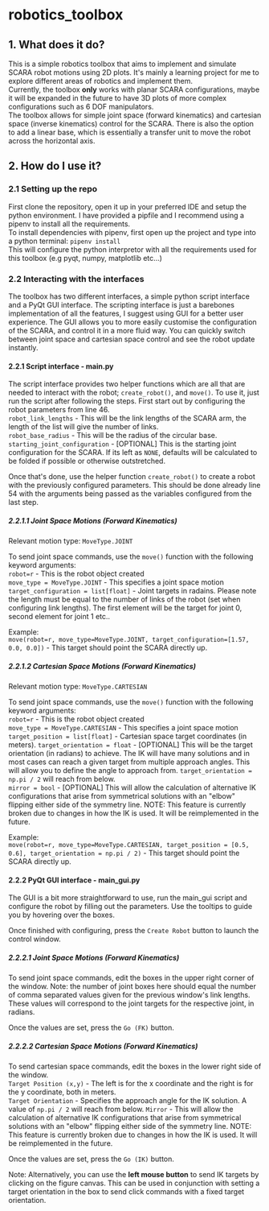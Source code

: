 # robotics_toolbox

## 1. What does it do?
This is a simple robotics toolbox that aims to implement and simulate SCARA robot motions using 2D plots. It's mainly a learning project for me to explore different areas of robotics and implement them.  
Currently, the toolbox **only** works with planar SCARA configurations, maybe it will be expanded in the future to have 3D plots of more complex configurations such as 6 DOF manipulators.  
The toolbox allows for simple joint space (forward kinematics) and cartesian space (inverse kinematics) control for the SCARA. There is also the option to add a linear base, which is essentially a transfer unit
to move the robot across the horizontal axis.

## 2. How do I use it?
### 2.1 Setting up the repo
First clone the repository, open it up in your preferred IDE and setup the python environment. I have provided a pipfile and I recommend using a pipenv to install all the requirements.  
To install dependencies with pipenv, first open up the project and type into a python terminal: `pipenv install`  
This will configure the python interpretor with all the requirements used for this toolbox (e.g pyqt, numpy, matplotlib etc...)

### 2.2 Interacting with the interfaces
The toolbox has two different interfaces, a simple python script interface and a PyQt GUI interface. The scripting interface is just a barebones implementation of all the features, 
I suggest using GUI for a better user experience. The GUI allows you to more easily customise the configuration of the SCARA, and control it in a more fluid way. You can quickly
switch between joint space and cartesian space control and see the robot update instantly.

#### 2.2.1 Script interface - main.py
The script interface provides two helper functions which are all that are needed to interact with the robot; `create_robot()`, and `move()`. To use it, just run the script after following the steps. 
First start out by configuring the robot parameters from line 46.  
`robot_link_lengths` - This will be the link lengths of the SCARA arm, the length of the list will give the number of links.  
`robot_base_radius` - This will be the radius of the circular base.  
`starting_joint_configuration`  - [OPTIONAL] This is the starting joint configuration for the SCARA. If its left as `NONE`, defaults will be calculated to be folded if possible or otherwise outstretched.  

Once that's done, use the helper function `create_robot()` to create a robot with the previously configured parameters. This should be done already line 54 with the arguments being passed as the 
variables configured from the last step. 

##### 2.2.1.1 Joint Space Motions (Forward Kinematics)
Relevant motion type:  `MoveType.JOINT`  

To send joint space commands, use the `move()` function with the following keyword arguments:  
`robot=r` - This is the robot object created  
`move_type = MoveType.JOINT` - This specifies a joint space motion  
`target_configuration = list[float]`  - Joint targets in radains. Please note the length must be equal to the number of links of the robot (set when configuring link lengths). The first element will be the target
for joint 0, second element for joint 1 etc..

Example:  
`move(robot=r, move_type=MoveType.JOINT, target_configuration=[1.57, 0.0, 0.0])`  - This target should point the SCARA directly up.

##### 2.2.1.2 Cartesian Space Motions (Forward Kinematics)
Relevant motion type:  `MoveType.CARTESIAN`

To send joint space commands, use the `move()` function with the following keyword arguments:  
`robot=r` - This is the robot object created  
`move_type = MoveType.CARTESIAN` - This specifies a joint space motion  
`target_position = list[float]`  - Cartesian space target coordinates (in meters).
`target_orientation = float`  - [OPTIONAL] This will be the target orientation (in radians) to achieve. The IK will have many solutions and in most cases can reach a given target from multiple approach angles.
This will allow you to define the angle to approach from. `target_orientation = np.pi / 2` will reach from below.  
`mirror = bool` - [OPTIONAL] This will allow the calculation of alternative IK configurations that arise from symmetrical solutions with an "elbow" flipping either side of the symmetry line. NOTE: This feature
is currently broken due to changes in how the IK is used. It will be reimplemented in the future.

Example:  
`move(robot=r, move_type=MoveType.CARTESIAN, target_position = [0.5, 0.6], target_orientation = np.pi / 2)`  - This target should point the SCARA directly up.

#### 2.2.2 PyQt GUI interface - main_gui.py
The GUI is a bit more straightforward to use, run the main_gui script and configure the robot by filling out the parameters. Use the tooltips to guide you by hovering over the boxes.  

Once finished with configuring, press the `Create Robot` button to launch the control window.

##### 2.2.2.1 Joint Space Motions (Forward Kinematics)
To send joint space commands, edit the boxes in the upper right corner of the window. Note: the number of joint boxes here should equal the number of comma separated values given for the previous window's link
lengths. These values will correspond to the joint targets for the respective joint, in radians.  

Once the values are set, press the `Go (FK)` button.  

##### 2.2.2.2 Cartesian Space Motions (Forward Kinematics)
To send cartesian space commands, edit the boxes in the lower right side of the window.  
`Target Position (x,y)` - The left is for the x coordinate and the right is for the y coordinate, both in meters.  
`Target Orientation` - Specifies the approach angle for the IK solution. A value of `np.pi / 2` will reach from below.
`Mirror` - This will allow the calculation of alternative IK configurations that arise from symmetrical solutions with an "elbow" flipping either side of the symmetry line. NOTE: This feature
is currently broken due to changes in how the IK is used. It will be reimplemented in the future.  

Once the values are set, press the `Go (IK)` button.

Note:
Alternatively, you can use the **left mouse button** to send IK targets by clicking on the figure canvas. This can be used in conjunction with setting a target orientation in the box to 
send click commands with a fixed target orientation.
